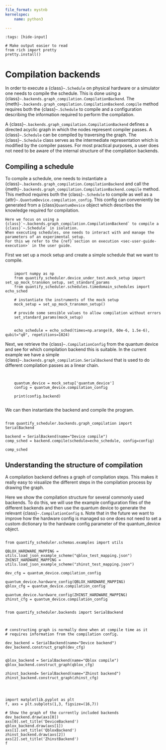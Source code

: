 ```yaml
---
file_format: mystnb
kernelspec:
    name: python3

---
```



```{code-cell}
:tags: [hide-input]

# Make output easier to read
from rich import pretty
pretty.install()

```

# Compilation backends

In order to execute a {class}`~.Schedule` on physical hardware or a simulator one needs to compile the schedule.
This is done using a {class}`~.backends.graph_compilation.CompilationBackend`.
The {meth}`~.backends.graph_compilation.CompilationBackend.compile` method requires both the {class}`~.Schedule` to compile and a configuration describing the information required to perform the compilation.

A {class}`~.backends.graph_compilation.CompilationBackend` defines a directed acyclic graph in which the nodes represent compiler passes.
A {class}`~.Schedule` can be compiled by traversing the graph.
The {class}`~.Schedule` class serves as the intermediate representation which is modified by the compiler passes.
For most practical purposes, a user does not need to be aware of the internal structure of the compilation backends.

## Compiling a schedule

To compile a schedule, one needs to instantiate a {class}`~.backends.graph_compilation.CompilationBackend` and call the {meth}`~.backends.graph_compilation.CompilationBackend.compile` method.
This method requires both the {class}`~.Schedule` to compile as well as a {attr}`~.QuantumDevice.compilation_config`.
This config can conveniently be generated from a {class}`QuantumDevice` object which describes the knowledge required for compilation.

```{note}
Here we focus on using a {class}`~.backends.graph_compilation.CompilationBackend` to compile a {class}`~.Schedule` in isolation.
When executing schedules, one needs to interact with and manage the parameters of an experimental setup.
For this we refer to the {ref}`section on execution <sec-user-guide-execution>` in the user guide.
```

First we set up a mock setup and create a simple schedule that we want to compile.

```{code-cell}

    import numpy as np
    from quantify_scheduler.device_under_test.mock_setup import set_up_mock_transmon_setup, set_standard_params
    from quantify_scheduler.schedules.timedomain_schedules import echo_sched

    # instantiate the instruments of the mock setup
    mock_setup = set_up_mock_transmon_setup()

    # provide some sensible values to allow compilation without errors
    set_standard_params(mock_setup)


    echo_schedule = echo_sched(times=np.arange(0, 60e-6, 1.5e-6), qubit="q0", repetitions=1024)

```

Next, we retrieve the {class}`~.CompilationConfig` from the quantum device and see for which compilation backend this is suitable.
In the current example we have a simple {class}`~.backends.graph_compilation.SerialBackend` that is used to do different compilation passes as a linear chain.

```{code-cell}


    quantum_device = mock_setup['quantum_device']
    config = quantum_device.compilation_config

    print(config.backend)


```

We can then instantiate the backend and compile the program.

```{code-cell}

from quantify_scheduler.backends.graph_compilation import SerialBackend

backend = SerialBackend(name="Device compile")
comp_sched = backend.compile(schedule=echo_schedule, config=config)

comp_sched

```

## Understanding the structure of compilation

A compilation backend defines a graph of compilation steps.
This makes it really easy to visualize the different steps in the compilation process by drawing the graph.

Here we show the compilation structure for several commonly used backends.
To do this, we will use the example configuration files of the different backends and then use the quantum device to generate the relevant {class}`~.CompilationConfig` s.
Note that in the future we want to improve how the hardware config is managed so one does not need to set a custom dictionary to the hardware config parameter of the quantum_device object.


```{code-cell}

from quantify_scheduler.schemas.examples import utils

QBLOX_HARDWARE_MAPPING = utils.load_json_example_scheme("qblox_test_mapping.json")
ZHINST_HARDWARE_MAPPING = utils.load_json_example_scheme("zhinst_test_mapping.json")

dev_cfg = quantum_device.compilation_config

quantum_device.hardware_config(QBLOX_HARDWARE_MAPPING)
qblox_cfg = quantum_device.compilation_config

quantum_device.hardware_config(ZHINST_HARDWARE_MAPPING)
zhinst_cfg = quantum_device.compilation_config

```

```{code-cell}

from quantify_scheduler.backends import SerialBackend



# constructing graph is normally done when at compile time as it
# requires information from the compilation config.

dev_backend = SerialBackend(name="Device backend")
dev_backend.construct_graph(dev_cfg)


qblox_backend = SerialBackend(name="Qblox compile")
qblox_backend.construct_graph(qblox_cfg)

zhinst_backend= SerialBackend(name="Zhinst backend")
zhinst_backend.construct_graph(zhinst_cfg)




import matplotlib.pyplot as plt
f, axs = plt.subplots(1,3, figsize=(16,7))

# Show the graph of the currently included backends
dev_backend.draw(axs[0])
axs[0].set_title('DeviceBackend')
qblox_backend.draw(axs[1])
axs[1].set_title('QbloxBackend')
zhinst_backend.draw(axs[2])
axs[2].set_title('ZhinstBackend')
f

```
